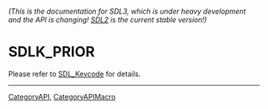 ###### (This is the documentation for SDL3, which is under heavy development and the API is changing! [SDL2](https://wiki.libsdl.org/SDL2/) is the current stable version!)
# SDLK_PRIOR

Please refer to [SDL_Keycode](SDL_Keycode) for details.

----
[CategoryAPI](CategoryAPI), [CategoryAPIMacro](CategoryAPIMacro)

